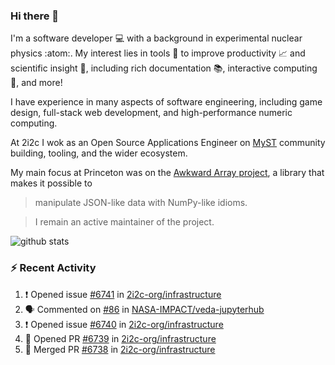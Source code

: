 ### Hi there 👋 

I'm a software developer 💻 with a background in experimental nuclear physics :atom:. My interest lies in tools :wrench: to improve productivity :chart_with_upwards_trend: and scientific insight :telescope:, including rich documentation 📚, interactive computing 🧮, and more! 

I have experience in many aspects of software engineering, including game design, full-stack web development, and high-performance numeric computing. 

At 2i2c I wok as an Open Source Applications Engineer on [MyST](https://github.com/jupyter-book/mystmd) community building, tooling, and the wider ecosystem. 

My main focus at Princeton was on the [Awkward Array project](awkward-array.org/), a library that makes it possible to 
> manipulate JSON-like data with NumPy-like idioms.

> I remain an active maintainer of the project. 

![github stats](https://github-readme-stats.vercel.app/api?username=agoose77&show_icons=true&hide_rank=true&hide_title=true&bg_color=30,e76445,904e95&text_color=efe3ec&icon_color=efe3ec)
<!--
**agoose77/agoose77** is a ✨ _special_ ✨ repository because its `README.md` (this file) appears on your GitHub profile.

Here are some ideas to get you started:

- 🔭 I’m currently working on ...
- 🌱 I’m currently learning ...
- 👯 I’m looking to collaborate on ...
- 🤔 I’m looking for help with ...
- 💬 Ask me about ...
- 📫 How to reach me: ...
- 😄 Pronouns: ...
- ⚡ Fun fact: ...
-->

### :zap: Recent Activity

<!--START_SECTION:activity-->
1. ❗ Opened issue [#6741](https://github.com/2i2c-org/infrastructure/issues/6741) in [2i2c-org/infrastructure](https://github.com/2i2c-org/infrastructure)
2. 🗣 Commented on [#86](https://github.com/NASA-IMPACT/veda-jupyterhub/issues/86#issuecomment-3271496281) in [NASA-IMPACT/veda-jupyterhub](https://github.com/NASA-IMPACT/veda-jupyterhub)
3. ❗ Opened issue [#6740](https://github.com/2i2c-org/infrastructure/issues/6740) in [2i2c-org/infrastructure](https://github.com/2i2c-org/infrastructure)
4. 💪 Opened PR [#6739](https://github.com/2i2c-org/infrastructure/pull/6739) in [2i2c-org/infrastructure](https://github.com/2i2c-org/infrastructure)
5. 🎉 Merged PR [#6738](https://github.com/2i2c-org/infrastructure/pull/6738) in [2i2c-org/infrastructure](https://github.com/2i2c-org/infrastructure)
<!--END_SECTION:activity-->
